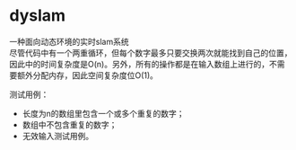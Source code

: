 # dyslam
一种面向动态环境的实时slam系统  
尽管代码中有一个两重循环，但每个数字最多只要交换两次就能找到自己的位置，因此中的时间复杂度是O(n)。另外，所有的操作都是在输入数组上进行的，不需要额外分配内存，因此空间复杂度位O(1)。

测试用例：  
- 长度为n的数组里包含一个或多个重复的数字；
- 数组中不包含重复的数字；
- 无效输入测试用例。
